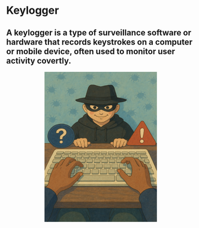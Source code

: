 # Keylogger

## A keylogger is a type of surveillance software or hardware that records keystrokes on a computer or mobile device, often used to monitor user activity covertly.


<p align="center">
  <img src="Keyhack.png" alt="Keylogger Image" width="300" height="400">
</p>


